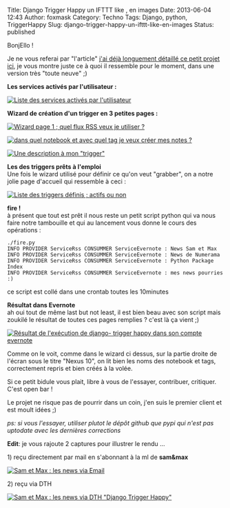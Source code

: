 Title: Django Trigger Happy un IFTTT like , en images
Date: 2013-06-04 12:43
Author: foxmask
Category: Techno
Tags: Django, python, TriggerHappy
Slug: django-trigger-happy-un-ifttt-like-en-images
Status: published

BonjEllo !

Je ne vous referai par "l'article" [j'ai déjà longuement détaillé ce
petit projet
ici](/post/2013/05/27/django-trigger-happy/ "Django Trigger Happy – une première"),
je vous montre juste ce à quoi il ressemble pour le moment, dans une
version très "toute neuve" ;)

**Les services activés par l'utilisateur :**

[![Liste des services activés par l'utilisateur](/static/2013/06/dth_services-1024x289.png)](/static/2013/06/dth_services.png)

**Wizard de création d'un trigger en 3 petites pages :**

[![Wizard page 1 ; quel flux RSS veux je utiliser
?](/static/2013/06/dth_wizard1-1024x368.png)](/static/2013/06/dth_wizard1.png)


[![dans quel notebook et avec quel tag je veux créer mes notes ?](/static/2013/06/dth_wizard2-1024x365.png)](/static/2013/06/dth_wizard2.png)

[![Une description à mon "trigger"](/static/2013/06/dth_wizard3-1024x363.png)](/static/2013/06/dth_wizard3.png)

**Les des triggers prêts à l'emploi**  
Une fois le wizard utilisé pour définir ce qu'on veut "grabber", on a
notre jolie page d'accueil qui ressemble à ceci :

[![Liste des triggers définis ; actifs ou non](/static/2013/07/dth_triggers-1024x434.png)](/static/2013/07/dth_triggers.png)


**fire !**  
à présent que tout est prêt il nous reste un petit script python qui va
nous faire notre tambouille et qui au lancement vous donne le cours des
opérations :

```shell
./fire.py
INFO PROVIDER ServiceRss CONSUMMER ServiceEvernote : News Sam et Max
INFO PROVIDER ServiceRss CONSUMMER ServiceEvernote : News de Numerama
INFO PROVIDER ServiceRss CONSUMMER ServiceEvernote : Python Package Index
INFO PROVIDER ServiceRss CONSUMMER ServiceEvernote : mes news pourries :)
```

ce script est collé dans une crontab toutes les 10minutes

**Résultat dans Evernote**  
ah oui tout de même last but not least, il est bien beau avec son
script mais zoukilé le résultat de toutes ces pages remplies ? c'est là
ça vient ;)

[![Résultat de l'exécution de django- trigger happy dans son compte evernote](/static/2013/06/dth_evernote-1024x450.png)](/static/2013/06/dth_evernote.png)


Comme on le voit, comme dans le wizard ci dessus, sur la partie droite
de l'écran sous le titre "Nexus 10", on lit bien les noms des notebook
et tags, correctement repris et bien créés à la volée.

Si ce petit bidule vous plait, libre à vous de l'essayer, contribuer,
critiquer. C'est open bar !

Le projet ne risque pas de pourrir dans un coin, j'en suis le premier
client et est moult idées ;)

*ps: si vous l'essayer, utiliser plutot le dépôt github que pypi qui
n'est pas uptodate avec les dernières corrections*

**Edit**: je vous rajoute 2 captures pour illustrer le rendu ...

1\) reçu directement par mail en s'abonnant à la ml de **sam&max**

[![Sam et Max : les news via Email](/static/2013/06/sam_et_max_batbelt_via_email.png)](/static/2013/06/sam_et_max_batbelt_via_email.png)


2\) reçu via DTH

[![Sam et Max : les news via DTH "Django Trigger Happy"](/static/2013/06/sam_et_max_batbelt_via_dth.png)](/static/2013/06/sam_et_max_batbelt_via_dth.png)


